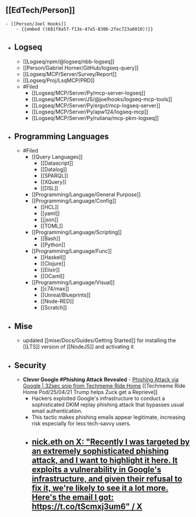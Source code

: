 ## [[EdTech/Person]]
	- [[Person/Joel Hooks]]
		- {{embed ((681f8a57-f13e-47a5-8306-2fec723a6010))}}
- ## Logseq
	- [[Logseq/npm/@logseq/nbb-logseq]]
	- [[Person/Gabriel Horner/GitHub/logseq-query]]
	- [[Logseq/MCP/Server/Survey/Report]]
	- [[Logseq/Proj/LsqMCP/PRD]]
	- #Filed
		- [[Logseq/MCP/Server/Py/mcp-server-logseq]]
		- [[Logseq/MCP/Server/JS/@joelhooks/logseq-mcp-tools]]
		- [[Logseq/MCP/Server/Py/ergut/mcp-logseq-server]]
		- [[Logseq/MCP/Server/Py/apw124/logseq-mcp]]
		- [[Logseq/MCP/Server/Py/ruliana/mcp-pkm-logseq]]
- ## Programming Languages
	- #Filed
		- [[Query Languages]]
			- [[Datascript]]
			- [[Datalog]]
			- [[SPARQL]]
			- [[XQuery]]
			- [[DSL]]
		- [[Programming/Language/General Purpose]]
		- [[Programming/Language/Config]]
			- [[HCL]]
			- [[yaml]]
			- [[json]]
			- [[TOML]]
		- [[Programming/Language/Scripting]]
			- [[Bash]]
			- [[Python]]
		- [[Programming/Language/Func]]
			- [[Haskell]]
			- [[Clojure]]
			- [[Elixir]]
			- [[OCaml]]
		- [[Programming/Language/Visual]]
			- [[c74/max]]
			- [[Unreal/Blueprints]]
			- [[Node-RED]]
			- [[Scratch]]
- ## Mise
	- updated [[mise/Docs/Guides/Getting Started]] for installing the [[LTS]] version of [[NodeJS]] and activating it
- ## Security
	- **Clever Google #Phishing Attack Revealed** - [Phishing Attack via Google | 32sec snip from Techmeme Ride Home](https://share.snipd.com/snip/116d2786-2029-42a8-bca2-8b1d35f8fec4) [[Techmeme Ride Home Pod/25/04/21 Trump helps Zuck get a Reprieve]]
		- Hackers exploited Google's infrastructure to conduct a sophisticated DKIM replay phishing attack that bypasses usual email authentication.
		- This tactic makes phishing emails appear legitimate, increasing risk especially for less tech-savvy users.
		- [nick.eth on X: "Recently I was targeted by an extremely sophisticated phishing attack, and I want to highlight it here. It exploits a vulnerability in Google's infrastructure, and given their refusal to fix it, we're likely to see it a lot more. Here's the email I got: https://t.co/tScmxj3um6" / X](https://x.com/nicksdjohnson/status/1912439023982834120)
			-
